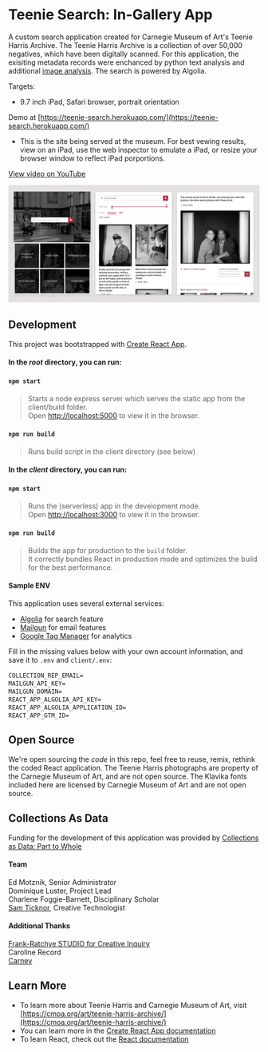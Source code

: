 # Teenie Search: In-Gallery App

A custom search application created for Carnegie Museum of Art's Teenie Harris Archive. The Teenie Harris Archive is a collection of over 50,000 negatives, which have been digitally scanned. For this application, the exisiting metadata records were enchanced by python text analysis and additional [image analysis](https://github.com/CreativeInquiry/TeenieHarrisProject). The search is powered by Algolia.

Targets:   
- 9.7 inch iPad, Safari browser, portrait orientation

Demo at [https://teenie-search.herokuapp.com/](https://teenie-search.herokuapp.com/)
- This is the site being served at the museum. For best vewing results, view on an iPad, use the web inspector to emulate a iPad, or resize your browser window to reflect iPad porportions. 

[View video on YouTube](https://www.youtube.com/watch?v=KRgXsS7LgEQ&feature=youtu.be)

![Teenie Search Screens](https://github.com/cmoa/teenie-search/blob/master/TeenieSearchScreens.png?raw=true "Teenie Search Screens")

## Development
This project was bootstrapped with [Create React App](https://github.com/facebook/create-react-app).

#### In the *root* directory, you can run:

#### `npm start`
> Starts a node express server which serves the static app from the client/build folder.<br />
> Open [http://localhost:5000](http://localhost:5000) to view it in the browser.

#### `npm run build`
> Runs build script in the client directory (see below) 

#### In the *client* directory, you can run:

#### `npm start`
> Runs the (serverless) app in the development mode.<br />
> Open [http://localhost:3000](http://localhost:3000) to view it in the browser.

#### `npm run build`
> Builds the app for production to the `build` folder.<br />
> It correctly bundles React in production mode and optimizes the build for the best performance.

#### Sample ENV
This application uses several external services:
* [Algolia](https://www.algolia.com/) for search feature
* [Mailgun](https://www.mailgun.com/) for email features
* [Google Tag Manager](https://marketingplatform.google.com/about/tag-manager/) for analytics

Fill in the missing values below with your own account information, and save it to `.env` and `client/.env`:
```
COLLECTION_REP_EMAIL=
MAILGUN_API_KEY=
MAILGUN_DOMAIN=
REACT_APP_ALGOLIA_API_KEY=
REACT_APP_ALGOLIA_APPLICATION_ID=
REACT_APP_GTM_ID=
```

## Open Source

We're open sourcing the *code* in this repo, feel free to reuse, remix, rethink the coded React application. The Teenie Harris photographs are property of the Carnegie Museum of Art, and are not open source. The Klavika fonts included here are licensed by Carnegie Museum of Art and are not open source.

## Collections As Data

Funding for the development of this application was provided by [Collections as Data: Part to Whole](https://collectionsasdata.github.io/part2whole/)

#### Team
Ed Motznik, Senior Administrator <br/>
Dominique Luster, Project Lead <br/>
Charlene Foggie-Barnett, Disciplinary Scholar <br/>
[Sam Ticknor](https://samt.work), Creative Technologist <br/>

#### Additional Thanks 
[Frank-Ratchye STUDIO for Creative Inquiry](https://github.com/CreativeInquiry) <br/>
Caroline Record <br/>
[Carney](https://carney.co/) <br />


## Learn More
* To learn more about Teenie Harris and Carnegie Museum of Art, visit [https://cmoa.org/art/teenie-harris-archive/](https://cmoa.org/art/teenie-harris-archive/)
* You can learn more in the [Create React App documentation](https://facebook.github.io/create-react-app/docs/getting-started)
* To learn React, check out the [React documentation](https://reactjs.org/)

